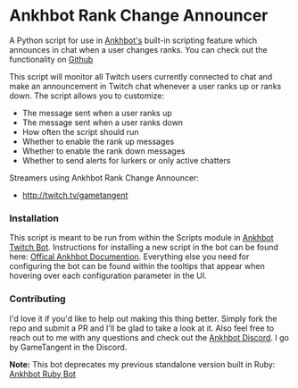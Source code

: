 # Ankhbot Rank Change Announcer
A Python script for use in [Ankhbot's](http://www.ankhbot.com/) built-in scripting feature which announces in chat when a user changes ranks.
You can check out the functionality on [Github](https://github.com/HyperNeon/ankhbot-rank-change-announcer)

This script will monitor all Twitch users currently connected to chat and make an announcement in Twitch chat whenever a user ranks up or ranks down. The script allows you to customize:
* The message sent when a user ranks up
* The message sent when a user ranks down
* How often the script should run
* Whether to enable the rank up messages
* Whether to enable the rank down messages
* Whether to send alerts for lurkers or only active chatters

Streamers using Ankhbot Rank Change Announcer:
* http://twitch.tv/gametangent

### Installation
This script is meant to be run from within the Scripts module in [Ankhbot Twitch Bot](http://www.ankhbot.com/).
Instructions for installing a new script in the bot can be found here: [Offical Ankhbot Documention](http://www.ankhbot.com/wp-content/uploads/2017/03/Documentation.pdf).
Everything else you need for configuring the bot can be found within the tooltips that appear when hovering over each configuration parameter in the UI.

### Contributing
I'd love it if you'd like to help out making this thing better. Simply fork the repo and submit a PR and I'll be glad to take a look at it. Also feel free to reach out to me with any questions and check out the [Ankhbot Discord](https://discord.gg/J4QMG5m). I go by GameTangent in the Discord.

**Note:** This bot deprecates my previous standalone version built in Ruby: [Ankhbot Ruby Bot](https://github.com/HyperNeon/Ankhbot-Ruby-Bot)
